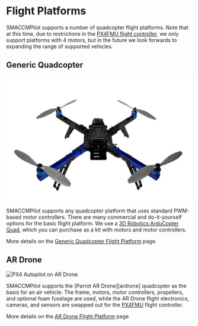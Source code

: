
# Flight Platforms

SMACCMPilot supports a number of quadcopter flight platforms. Note that at this
time, due to restrictions in the [PX4FMU flight controller][px4fmu], we only
support platforms with 4 motors, but in the future we look forwards to expanding
the range of supported vehicles.

[px4fmu]: flightcontroller.html

## Generic Quadcopter

![3DR Quadcopter](/images/3drquad.jpg)

SMACCMPilot supports any quadcopter platform that uses standard PWM-based
motor controllers. There are many commercial and do-it-yourself options for
the basic flight platform. We use a [3D Robotics ArduCopter Quad][3drquad],
which you can purchase as a kit with motors and motor controllers.

More details on the [Generic Quadcopter Flight Platform][quad-details] page.

[quad-details]: flightplatform-genericquad.html
[3drquad]: http://store.3drobotics.com/products/3dr-quad-frame-kit-electronics

## AR Drone

![PX4 Autopilot on AR Drone][ardrone_px4]

SMACCMPilot supports the [Parrot AR Drone][ardrone] quadcopter as the basis for
an air vehicle. The frame, motors, motor controllers, propellers, and optional
foam fuselage are used, while the AR Drone flight electronics, cameras, and
sensors are swapped out for the [PX4FMU][] flight controller.

More details on the [AR Drone Flight Platform][ardrone-details] page

[ardrone-details]: flightplatform-ardrone.md
[ardrone_px4]: ../images/ardrone_px4_600.jpg

